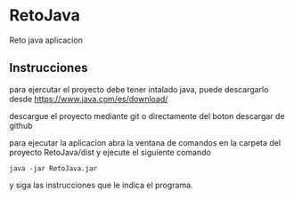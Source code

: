 # RetoJava
Reto java aplicacion

## Instrucciones

para ejercutar el proyecto debe tener intalado java, puede descargarlo desde https://www.java.com/es/download/

descargue el proyecto mediante git o directamente del boton descargar de github

para ejecutar la aplicacion abra la ventana de comandos en la carpeta del proyecto RetoJava/dist y ejecute el siguiente comando

	java -jar RetoJava.jar

y siga las instrucciones que le indica el programa.
